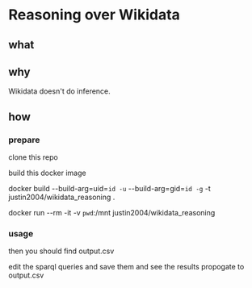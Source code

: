 # Reasoning over Wikidata


## what


## why

Wikidata doesn't do inference.


## how

### prepare

clone this repo

build this docker image

docker build --build-arg=uid=`id -u` --build-arg=gid=`id -g` -t justin2004/wikidata_reasoning .

docker run --rm -it -v `pwd`:/mnt justin2004/wikidata_reasoning


### usage

then you should find output.csv

edit the sparql queries and save them and see the results propogate to output.csv
